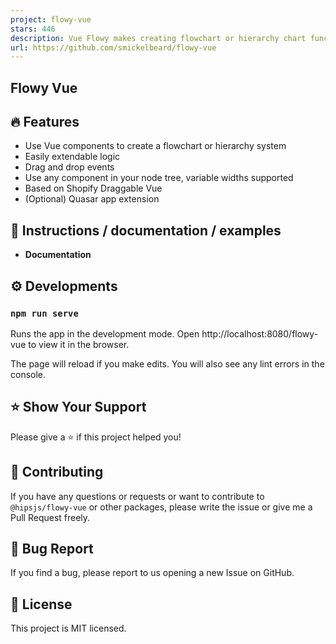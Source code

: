 ```yaml
---
project: flowy-vue
stars: 446
description: Vue Flowy makes creating flowchart or hierarchy chart functionality an easy task. Build automation software, mind mapping tools, organisation charts, or simple programming platforms in minutes by implementing the library into your project.
url: https://github.com/smickelbeard/flowy-vue
---
```


Flowy Vue
---------

🔥 Features
-----------

-   Use Vue components to create a flowchart or hierarchy system
-   Easily extendable logic
-   Drag and drop events
-   Use any component in your node tree, variable widths supported
-   Based on Shopify Draggable Vue
-   (Optional) Quasar app extension

📄 Instructions / documentation / examples
------------------------------------------

-   **Documentation**

⚙️ Developments
---------------

### `npm run serve`

Runs the app in the development mode. Open http://localhost:8080/flowy-vue to view it in the browser.

The page will reload if you make edits. You will also see any lint errors in the console.

⭐️ Show Your Support
--------------------

Please give a ⭐️ if this project helped you!

👏 Contributing
---------------

If you have any questions or requests or want to contribute to `@hipsjs/flowy-vue` or other packages, please write the issue or give me a Pull Request freely.

🐞 Bug Report
-------------

If you find a bug, please report to us opening a new Issue on GitHub.

📝 License
----------

This project is MIT licensed.
